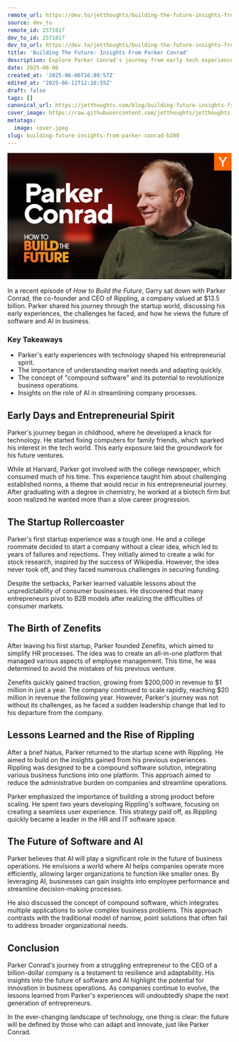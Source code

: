 ```yaml
---
remote_url: https://dev.to/jetthoughts/building-the-future-insights-from-parker-conrad-498d
source: dev_to
remote_id: 2571017
dev_to_id: 2571017
dev_to_url: https://dev.to/jetthoughts/building-the-future-insights-from-parker-conrad-498d
title: 'Building The Future: Insights From Parker Conrad'
description: Explore Parker Conrad's journey from early tech experiences to building Rippling, a $13.5 billion company. Discover insights on entrepreneurship, the future of software, and the role of AI in business.
date: 2025-06-06
created_at: '2025-06-06T16:08:57Z'
edited_at: '2025-06-12T12:16:55Z'
draft: false
tags: []
canonical_url: https://jetthoughts.com/blog/building-future-insights-from-parker-conrad-b280/
cover_image: https://raw.githubusercontent.com/jetthoughts/jetthoughts.github.io/master/content/blog/building-future-insights-from-parker-conrad-b280/cover.jpeg
metatags:
  image: cover.jpeg
slug: building-future-insights-from-parker-conrad-b280
---
```

[![Building The Future: Insights From Parker Conrad](file_0.jpg)](https://www.youtube.com/watch?v=FwD0wqwUjAI)

In a recent episode of _How to Build the Future_, Garry sat down with Parker Conrad, the co-founder and CEO of Rippling, a company valued at $13.5 billion. Parker shared his journey through the startup world, discussing his early experiences, the challenges he faced, and how he views the future of software and AI in business.

### Key Takeaways

*   Parker's early experiences with technology shaped his entrepreneurial spirit.
*   The importance of understanding market needs and adapting quickly.
*   The concept of "compound software" and its potential to revolutionize business operations.
*   Insights on the role of AI in streamlining company processes.

## Early Days and Entrepreneurial Spirit

Parker's journey began in childhood, where he developed a knack for technology. He started fixing computers for family friends, which sparked his interest in the tech world. This early exposure laid the groundwork for his future ventures.

While at Harvard, Parker got involved with the college newspaper, which consumed much of his time. This experience taught him about challenging established norms, a theme that would recur in his entrepreneurial journey. After graduating with a degree in chemistry, he worked at a biotech firm but soon realized he wanted more than a slow career progression.

## The Startup Rollercoaster

Parker's first startup experience was a tough one. He and a college roommate decided to start a company without a clear idea, which led to years of failures and rejections. They initially aimed to create a wiki for stock research, inspired by the success of Wikipedia. However, the idea never took off, and they faced numerous challenges in securing funding.

Despite the setbacks, Parker learned valuable lessons about the unpredictability of consumer businesses. He discovered that many entrepreneurs pivot to B2B models after realizing the difficulties of consumer markets.

## The Birth of Zenefits

After leaving his first startup, Parker founded Zenefits, which aimed to simplify HR processes. The idea was to create an all-in-one platform that managed various aspects of employee management. This time, he was determined to avoid the mistakes of his previous venture.

Zenefits quickly gained traction, growing from $200,000 in revenue to $1 million in just a year. The company continued to scale rapidly, reaching $20 million in revenue the following year. However, Parker's journey was not without its challenges, as he faced a sudden leadership change that led to his departure from the company.

## Lessons Learned and the Rise of Rippling

After a brief hiatus, Parker returned to the startup scene with Rippling. He aimed to build on the insights gained from his previous experiences. Rippling was designed to be a compound software solution, integrating various business functions into one platform. This approach aimed to reduce the administrative burden on companies and streamline operations.

Parker emphasized the importance of building a strong product before scaling. He spent two years developing Rippling's software, focusing on creating a seamless user experience. This strategy paid off, as Rippling quickly became a leader in the HR and IT software space.

## The Future of Software and AI

Parker believes that AI will play a significant role in the future of business operations. He envisions a world where AI helps companies operate more efficiently, allowing larger organizations to function like smaller ones. By leveraging AI, businesses can gain insights into employee performance and streamline decision-making processes.

He also discussed the concept of compound software, which integrates multiple applications to solve complex business problems. This approach contrasts with the traditional model of narrow, point solutions that often fail to address broader organizational needs.

## Conclusion

Parker Conrad's journey from a struggling entrepreneur to the CEO of a billion-dollar company is a testament to resilience and adaptability. His insights into the future of software and AI highlight the potential for innovation in business operations. As companies continue to evolve, the lessons learned from Parker's experiences will undoubtedly shape the next generation of entrepreneurs.

In the ever-changing landscape of technology, one thing is clear: the future will be defined by those who can adapt and innovate, just like Parker Conrad.
